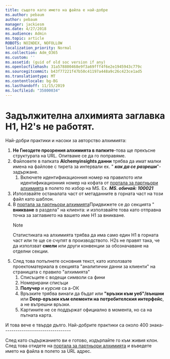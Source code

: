 ```yaml
---
title: същото като името на файла е най-добре
ms.author: pebaum
author: pebaum
manager: jackiesm
ms.date: 4/27/2018
ms.audience: Admin
ms.topic: article
ROBOTS: NOINDEX, NOFOLLOW
localization_priority: Normal
ms.collection: Adm_O365
ms.custom: ''
ms.assetid: (guid of old soc version if any)
ms.openlocfilehash: 31a578800468e9f3a69fff4f6e2e1945943c779c
ms.sourcegitcommit: b43f77221f47b50c41197a448a9c26c423ce1ad5
ms.translationtype: MT
ms.contentlocale: bg-BG
ms.lasthandoff: 11/15/2019
ms.locfileid: "35800034"
---
```

# <a name="required-alchemy-header-h1-h2s-dont-work"></a>Задължителна алхимията заглавка H1, H2's не работят.
Най-добри практики и насоки за авторство алхимията:

1. **Не Гнездете прозрения алхимията в папките**-това ще прекъсне структурата на URL. Опитваме се да го поправяме.
1. Файловете в папката **Alchemyinsights данни** трябва да имат малки имена на файлове с тирета за интервали ex. " ***как да се разреши***"-задържане.
    1. Включете идентификационния номер на правилото или идентификационния номер на кофата от [портала за партньори алхимията](https://alchemyportal.azurewebsites.net) в полето по избор на MS. Ex. ***MS. обичай: 100021***
1. Използвайте останалата част от метаданните в горната част на този файл като шаблон.
1. В [портала за партньори алхимията](https://alchemyportal.azurewebsites.net)Придвижете се до секцията " **вникване** в раздела" на клиента: и използвайте това като отправна точка за заглавието на вашето име H1 за вникване. 
    > [!NOTE]
    > Статистиката на алхимията трябва да има само един H1 в горната част или те ще се счупят в производството. H2s не правят така, че да използват **смели** или други конвенции за обозначаване на отделни секции.
1. След това попълнете основния текст, като използвате проектоматериала в секцията "аналитични данни за клиенти" на страницата с правило "алхимията"
    1. Списъците с водещи символи са фини
    1. Номерирани списъци
    1. **Получер** и *курсив* са а-ОК
    1. Връзките трябва винаги да бъдат или **"връзки към уеб"/външни** или **Deep-връзки към елементи на потребителския интерфейс**, а не вътрешни връзки.
    1. Картините не се поддържат официално в момента, но са на пътната карта.

И това вече е твърде дълго. Най-добрите практики са около 400 знака---------------------------------

След като съдържанието ви е готово, издърпайте го към живия клон. След това отидете на [портала за партньори алхимията](https://alchemyportal.azurewebsites.net) и въведете името на файла в полето за URL адрес. 